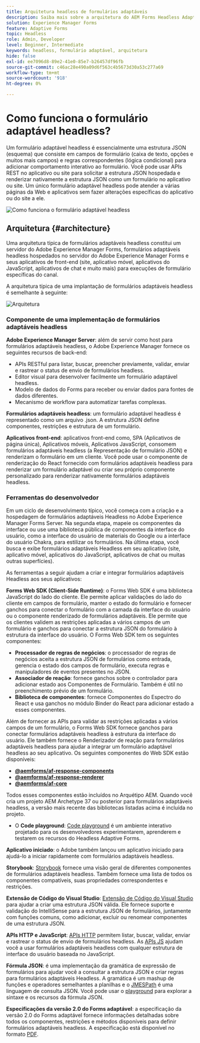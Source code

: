 ```yaml
---
title: Arquitetura headless de formulários adaptáveis
description: Saiba mais sobre a arquitetura do AEM Forms Headless Adaptive Forms e como ele pode ajudar você a criar formulários rapidamente para várias plataformas. Este artigo fornece insights sobre como o Forms adaptável headless funciona e como ele pode ser integrado a diferentes aplicativos para simplificar o processo de criação de formulários.
solution: Experience Manager Forms
feature: Adaptive Forms
topic: Headless
role: Admin, Developer
level: Beginner, Intermediate
keywords: headless, formulário adaptável, arquitetura
hide: false
exl-id: ee7096d8-89e2-41e0-85e7-b26457df96fb
source-git-commit: c46ac28e490a09d6f563c4b5673d30a53c277a69
workflow-type: tm+mt
source-wordcount: '918'
ht-degree: 0%

---
```



# Como funciona o formulário adaptável headless?

Um formulário adaptável headless é essencialmente uma estrutura JSON (esquema) que consiste em campos de formulário (caixa de texto, opções e muitos mais campos) e regras correspondentes (lógica condicional) para adicionar comportamento interativo ao formulário. Você pode usar APIs REST no aplicativo ou site para solicitar a estrutura JSON hospedada e renderizar nativamente a estrutura JSON como um formulário no aplicativo ou site. Um único formulário adaptável headless pode atender a várias páginas da Web e aplicativos sem fazer alterações específicas do aplicativo ou do site a ele.

![Como funciona o formulário adaptável headless](/help/assets/how-headless-adaprive-forms-work.png)

## Arquitetura {#architecture}

Uma arquitetura típica de formulários adaptáveis headless constitui um servidor do Adobe Experience Manager Forms, formulários adaptáveis headless hospedados no servidor do Adobe Experience Manager Forms e seus aplicativos de front-end (site, aplicativo móvel, aplicativos do JavaScript, aplicativos de chat e muito mais) para execuções de formulário específicas do canal.

A arquitetura típica de uma implantação de formulários adaptáveis headless é semelhante à seguinte:

![Arquitetura](/help/assets/headless-af-architecture.png)

<!-- 

You can use the React renderer component shipped with Headless adaptive forms to render an Adaptive Form or build your own custom component to natively render a Headless Form in a website or an application or use any UI framework or programming language to build your own components to render your forms.

A typical Headless adaptive forms architecture constitutes an Adobe Experience Manager Server, JSON structure of forms, various frontend apps for channel-specific form renditions.

![Architecture](/help/assets/headless-af-architecture.png) -->

### Componente de uma implementação de formulários adaptáveis headless

**Adobe Experience Manager Server**: além de servir como host para formulários adaptáveis headless, o Adobe Experience Manager fornece os seguintes recursos de back-end:

* APIs RESTful para listar, buscar, preencher previamente, validar, enviar e rastrear o status de envio de formulários headless.
* Editor visual para desenvolver facilmente um formulário adaptável headless.
* Modelo de dados do Forms para receber ou enviar dados para fontes de dados diferentes.
* Mecanismo de workflow para automatizar tarefas complexas.

**Formulários adaptáveis headless**: um formulário adaptável headless é representado como um arquivo .json. A estrutura JSON define componentes, restrições e estrutura de um formulário.

**Aplicativos front-end**: aplicativos front-end como, SPA (Aplicativos de página única), Aplicativos móveis, Aplicativos JavaScript, consomem formulários adaptáveis headless (a Representação de formulário JSON) e renderizam o formulário em um cliente. Você pode usar o componente de renderização do React fornecido com formulários adaptáveis headless para renderizar um formulário adaptável ou criar seu próprio componente personalizado para renderizar nativamente formulários adaptáveis headless.

<!-- ### Understanding Headless adaptive forms definition -->



### Ferramentas do desenvolvedor

Em um ciclo de desenvolvimento típico, você começa com a criação e a hospedagem de formulários adaptáveis Headless no Adobe Experience Manager Forms Server. Na segunda etapa, mapeie os componentes da interface ou use uma biblioteca pública de componentes da interface do usuário, como a interface do usuário de materiais do Google ou a interface do usuário Chakra, para estilizar os formulários. Na última etapa, você busca e exibe formulários adaptáveis Headless em seu aplicativo (site, aplicativo móvel, aplicativos do JavaScript, aplicativos de chat ou muitas outras superfícies).

As ferramentas a seguir ajudam a criar e integrar formulários adaptáveis Headless aos seus aplicativos:

**Forms Web SDK (Client-Side Runtime)**: o Forms Web SDK é uma biblioteca JavaScript do lado do cliente. Ele permite aplicar validações do lado do cliente em campos de formulário, manter o estado do formulário e fornecer ganchos para conectar o formulário com a camada da interface do usuário ou o componente renderizado de formulários adaptáveis. Ele permite que os clientes validem as restrições aplicadas a vários campos de um formulário e ganchos para conectar a estrutura JSON do formulário à estrutura da interface do usuário. O Forms Web SDK tem os seguintes componentes:

* **Processador de regras de negócios**: o processador de regras de negócios aceita a estrutura JSON de formulários como entrada, gerencia o estado dos campos de formulário, executa regras e manipuladores de eventos presentes no JSON.
* **Associador de reação**: fornece ganchos sobre o controlador para adicionar estado aos Componentes de Formulário. Também é útil no preenchimento prévio de um formulário.
* **Biblioteca de componentes**: fornece Componentes do Espectro do React e usa ganchos no módulo Binder do React para adicionar estado a esses componentes.

Além de fornecer as APIs para validar as restrições aplicadas a vários campos de um formulário, o Forms Web SDK fornece ganchos para conectar formulários adaptáveis headless à estrutura da interface do usuário. Ele também fornece o Renderizador de reação&#x200B; para formulários adaptáveis headless para ajudar a integrar um formulário adaptável headless ao seu aplicativo. Os seguintes componentes do Web SDK estão disponíveis:

* **[@aemforms/af-response-components](https://www.npmjs.com/package/@aemforms/af-react-components)**
* **[@aemforms/af-response-renderer](https://www.npmjs.com/package/@aemforms/af-react-renderer)**
* **[@aemforms/af-core](https://www.npmjs.com/package/@aemforms/af-core)**

Todos esses componentes estão incluídos no Arquétipo AEM. Quando você cria um projeto AEM Archetype 37 ou posterior para formulários adaptáveis headless, a versão mais recente das bibliotecas listadas acima é incluída no projeto.

* O **Code playground**: [Code playground](https://experienceleague.adobe.com/landing/aem-headless-forms/developer/code.html?lang=pt-BR) é um ambiente interativo projetado para os desenvolvedores experimentarem, aprenderem e testarem os recursos do Headless Adaptive Forms.

**Aplicativo iniciado**: o Adobe também lançou um aplicativo iniciado para ajudá-lo a iniciar rapidamente com formulários adaptáveis headless.

<!-- **View Library (UI Layer)**: A custom form application built in a front-end language. You can use react, Angular, Flutter, NPM, Vue.js, Ionic, BootStrap, or any other language to built front end. You can also use the Headless adaptive forms Super Component, provided out-of-the-box, inside a react application to render a Headless adaptive form. Headless adaptive forms super component makes use of OOTB react spectrum -based form components to render the Headless adaptive form. 

Core-Components: It enables use to render an Adaptive Form using JSON structure. It uses rule grammar to help create dynamic field interactions. The rule grammar is based on [JSON formula](http://github.com/adobe/json-formula/). You can develop your own renderer or embed the React based Adaptive Forms renderer, provided OOTB, in your front-end app to render the form. -->

**Storybook**: [Storybook](https://opensource.adobe.com/aem-forms-af-runtime/storybook/) fornece uma visão geral de diferentes componentes de formulários adaptáveis headless. Também fornece uma lista de todos os componentes compatíveis, suas propriedades correspondentes e restrições.

**Extensão de Código do Visual Studio**: [Extensão de Código do Visual Studio](visual-studio-code-extension-for-headless-adaptive-forms.md) para ajudar a criar uma estrutura JSON válida. Ele fornece suporte e validação do IntelliSense para a estrutura JSON de formulários, juntamente com funções comuns, como adicionar, excluir ou renomear componentes de uma estrutura JSON.

**APIs HTTP e JavaScript**: [APIs HTTP](https://opensource.adobe.com/aem-forms-af-runtime/api/) permitem listar, buscar, validar, enviar e rastrear o status de envio de formulários headless. As [APIs JS](https://opensource.adobe.com/aem-forms-af-runtime/jsdocs/) ajudam você a usar formulários adaptáveis headless com qualquer estrutura de interface do usuário baseada no JavaScript.

**Fórmula JSON**: é uma implementação da gramática de expressão de formulários para ajudar você a consultar a estrutura JSON e criar regras para formulários adaptáveis Headless. A gramática é um mashup de funções e operadores semelhantes a planilhas e o [JMESPath](https://jmespath.org/) é uma linguagem de consulta JSON. Você pode usar o [playground](https://opensource.adobe.com/json-formula/dist/index.html) para explorar a sintaxe e os recursos da fórmula JSON.

**Especificações da versão 2.0 do Forms adaptável**: a especificação da versão 2.0 do Forms adaptável fornece informações detalhadas sobre todos os componentes, restrições e métodos disponíveis para definir formulários adaptáveis headless. A especificação está disponível no formato [PDF](/help/assets/headless-adaptive-forms-specification.pdf).

